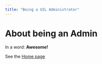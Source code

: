 ```yaml
---
title: "Being a UIL Administrator"
---
```


# About being an Admin

In a word: **Awesome!**

See the [Home page](/Docs/index.html)